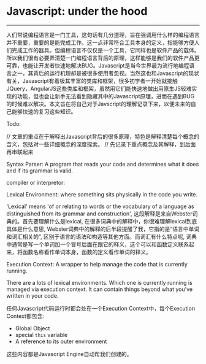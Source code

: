 # Javascript: under the hood

---

人们常说编程语言是一门工具，这句话有几分道理，旨在强调用什么样的编程语言并不重要，重要的是能完成工作。这一点非常符合工具本身的定义，指能够方便人们完成工作的器具。但编程语言不仅仅是一个工具，它同样也是软件产品的载体。所以我们很有必要弄清楚一门编程语言背后的原理，这样能够是我们的软件产品更可靠，也能让开发者快速地解决BUG。Javascript是当今世界最为流行地编程语言之一，其背后的运行机理却是被很多使用者忽视。当然这也和Javascript的现状有关，Javascript有着极其丰富的类库和框架，很多初学者一开始就接触JQuery，AngularJS这些类库和框架，虽然用它们能快速地做出用原生JS较难实现的功能，但也会让新手无法看到隐藏其中的Javascript原理，进而在遇到BUG的时候难以解决。本文旨在将自己对于Javscript的理解记录下来，以便未来的自己能够快速的复习这些知识。

Todo:

// 文章的重点在于解释出Javascript背后的很多原理，特色是解释清楚每个概念的含义，包括对一些详细概念的深度探索。
// 先记录下重点概念及其解释，到后面再串联起来


Syntax Parser: A program that reads your code and determines what it does and if its grammar is valid.

compiler or interpretor:

Lexical Environment: where something sits physically in the code you write.

'Lexical' means 'of or relating to words or the vocabulary of a language as distinguished from its grammar and construction', 这段解释是来自Webster词典的。首先要理解什么是lexical, 在很多词典中的解释中，你很难理解lexical到底具体是什么意思, Webster词典中的解释的后半段提醒了我，它指的是“语言中单词和词汇相关的”, 区别于语言的语法和构造等其他方面。而词汇有什么特点呢, 词典中通常是写一个单词加一个冒号后面在跟它的释义，这个可以和函数定义联系起来，将函数名称看作单词本身，函数的定义看作单词的释义。


Execution Context: A wrapper to help manage the code that is currently running.

There are a lots of lexical environments. Which one is currently running is managed via execution context. It can contain things beyond what you've written in your code.

任何Javascript代码运行时都会处在一个Execution Context中，每个Execution Context都包含:

- Global Object
- special `this` variable
- A reference to its outer environment

这些内容都是Javascript Engine自动帮我们创建的。



